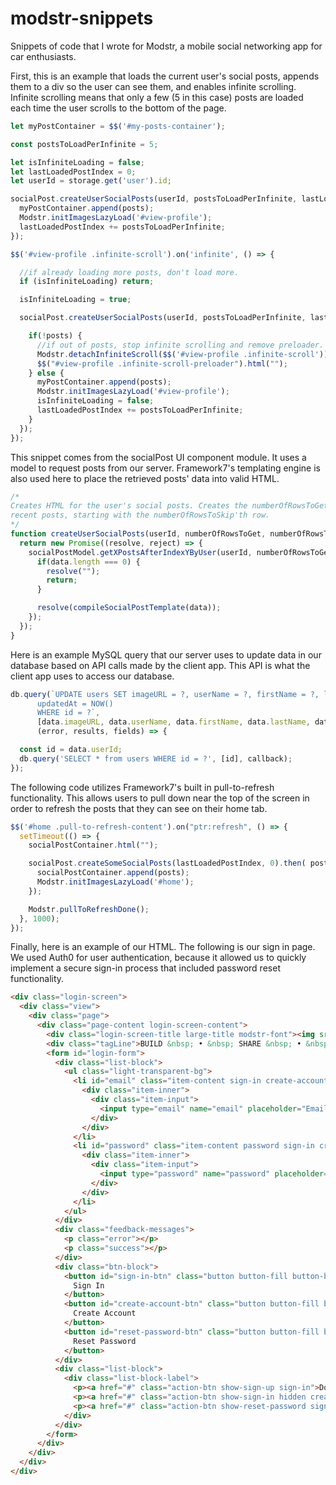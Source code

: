 # modstr-snippets
Snippets of code that I wrote for Modstr, a mobile social networking app for car enthusiasts.

First, this is an example that loads the current user's social posts, appends them
to a div so the user can see them, and enables infinite scrolling. Infinite
scrolling means that only a few (5 in this case) posts are loaded each time the
user scrolls to the bottom of the page.
```javascript
let myPostContainer = $$('#my-posts-container');

const postsToLoadPerInfinite = 5;

let isInfiniteLoading = false;
let lastLoadedPostIndex = 0;
let userId = storage.get('user').id;

socialPost.createUserSocialPosts(userId, postsToLoadPerInfinite, lastLoadedPostIndex).then( posts => {
  myPostContainer.append(posts);
  Modstr.initImagesLazyLoad('#view-profile');
  lastLoadedPostIndex += postsToLoadPerInfinite;
});

$$('#view-profile .infinite-scroll').on('infinite', () => {

  //if already loading more posts, don't load more.
  if (isInfiniteLoading) return;

  isInfiniteLoading = true;

  socialPost.createUserSocialPosts(userId, postsToLoadPerInfinite, lastLoadedPostIndex).then( posts => {

    if(!posts) {
      //if out of posts, stop infinite scrolling and remove preloader.
      Modstr.detachInfiniteScroll($$('#view-profile .infinite-scroll'));
      $$("#view-profile .infinite-scroll-preloader").html("");
    } else {
      myPostContainer.append(posts);
      Modstr.initImagesLazyLoad('#view-profile');
      isInfiniteLoading = false;
      lastLoadedPostIndex += postsToLoadPerInfinite;
    }
  });
});
```

This snippet comes from the socialPost UI component module. It uses a
model to request posts from our server. Framework7's templating
engine is also used here to place the retrieved posts' data into
valid HTML.
```javascript
/*
Creates HTML for the user's social posts. Creates the numberOfRowsToGet most
recent posts, starting with the numberOfRowsToSkip'th row.
*/
function createUserSocialPosts(userId, numberOfRowsToGet, numberOfRowsToSkip) {
  return new Promise((resolve, reject) => {
    socialPostModel.getXPostsAfterIndexYByUser(userId, numberOfRowsToGet, numberOfRowsToSkip).then((data) => {
      if(data.length === 0) {
        resolve("");
        return;
      }

      resolve(compileSocialPostTemplate(data));
    });
  });
}
```

Here is an example MySQL query that our server uses to update data
in our database based on API calls made by the client app.
This API is what the client app uses to access our database.
```javascript
db.query(`UPDATE users SET imageURL = ?, userName = ?, firstName = ?, lastName = ?,
      updatedAt = NOW()
      WHERE id = ?`,
      [data.imageURL, data.userName, data.firstName, data.lastName, data.userId],
      (error, results, fields) => {

  const id = data.userId;
  db.query('SELECT * from users WHERE id = ?', [id], callback);
});
```

The following code utilizes Framework7's built in pull-to-refresh
functionality. This allows users to pull down near the top of the
screen in order to refresh the posts that they can see on their
home tab.
```javascript
$$('#home .pull-to-refresh-content').on("ptr:refresh", () => {
  setTimeout(() => {
    socialPostContainer.html("");

    socialPost.createSomeSocialPosts(lastLoadedPostIndex, 0).then( posts => {
      socialPostContainer.append(posts);
      Modstr.initImagesLazyLoad('#home');
    });

    Modstr.pullToRefreshDone();
  }, 1000);
});
```
Finally, here is an example of our HTML. The following is our sign
in page. We used Auth0 for user authentication, because it allowed
us to quickly implement a secure sign-in process that included
password reset functionality.
```html
<div class="login-screen">
  <div class="view">
    <div class="page">
      <div class="page-content login-screen-content">
        <div class="login-screen-title large-title modstr-font"><img src="../../../img/modstrLogo.png" alt="MODSTR Logo" /></div>
        <div class="tagLine">BUILD &nbsp; • &nbsp; SHARE &nbsp; • &nbsp; DRIVE &nbsp; • &nbsp; REPEAT</div>
        <form id="login-form">
          <div class="list-block">
            <ul class="light-transparent-bg">
              <li id="email" class="item-content sign-in create-account reset-password">
                <div class="item-inner">
                  <div class="item-input">
                    <input type="email" name="email" placeholder="Email">
                  </div>
                </div>
              </li>
              <li id="password" class="item-content password sign-in create-account">
                <div class="item-inner">
                  <div class="item-input">
                    <input type="password" name="password" placeholder="Password">
                  </div>
                </div>
              </li>
            </ul>
          </div>
          <div class="feedback-messages">
            <p class="error"></p>
            <p class="success"></p>
          </div>
          <div class="btn-block">
            <button id="sign-in-btn" class="button button-fill button-big action-btn sign-in">
              Sign In
            </button>
            <button id="create-account-btn" class="button button-fill button-big action-btn create-account hidden">
              Create Account
            </button>
            <button id="reset-password-btn" class="button button-fill button-big action-btn reset-password hidden">
              Reset Password
            </button>
          </div>
          <div class="list-block">
            <div class="list-block-label">
              <p><a href="#" class="action-btn show-sign-up sign-in">Don't have an account? Sign up</a></p>
              <p><a href="#" class="action-btn show-sign-in hidden create-account reset-password">Have an account? Log in</a></p>
              <p><a href="#" class="action-btn show-reset-password sign-in" id="forgot-pass">Forgot password?</a></p>
            </div>
          </div>
        </form>
      </div>
    </div>
  </div>
</div>
```
